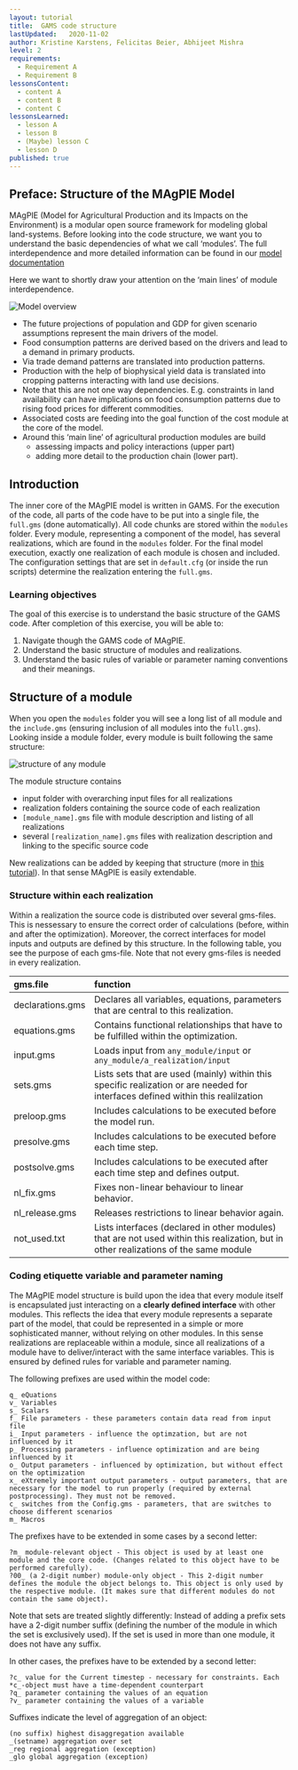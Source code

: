 ```yaml
---
layout: tutorial
title:  GAMS code structure
lastUpdated:   2020-11-02
author: Kristine Karstens, Felicitas Beier, Abhijeet Mishra
level: 2
requirements:
  - Requirement A
  - Requirement B
lessonsContent:
  - content A
  - content B
  - content C
lessonsLearned:
  - lesson A
  - lesson B
  - (Maybe) lesson C
  - lesson D
published: true
---
```


## Preface: Structure of the MAgPIE Model

MAgPIE (Model for Agricultural Production and its Impacts on the
Environment) is a modular open source framework for modeling global
land-systems. Before looking into the code structure, we want you to
understand the basic dependencies of what we call ‘modules’. The full
interdependence and more detailed information can be found in our
[model documentation](https://rse.pik-potsdam.de/doc/magpie/4.3.5)

Here we want to shortly draw your attention on the ‘main lines’ of
module interdependence.

![Model overview](../assets/img/magpie_model.gif)

  - The future projections of population and GDP for given scenario
    assumptions represent the main drivers of the model.
  - Food consumption patterns are derived based on the drivers and lead
    to a demand in primary products.
  - Via trade demand patterns are translated into production patterns.
  - Production with the help of biophysical yield data is translated
    into cropping patterns interacting with land use decisions.
  - Note that this are not one way dependencies. E.g. constraints in
    land availability can have implications on food consumption patterns
    due to rising food prices for different commodities.
  - Associated costs are feeding into the goal function of the cost
    module at the core of the model.
  - Around this ‘main line’ of agricultural production modules are build
      - assessing impacts and policy interactions (upper part)
      - adding more detail to the production chain (lower part).

## Introduction

The inner core of the MAgPIE model is written in GAMS. For the execution
of the code, all parts of the code have to be put into a single file,
the `full.gms` (done automatically). All code chunks are stored within
the `modules` folder. Every module, representing a component of the
model, has several realizations, which are found in the `modules`
folder. For the final model execution, exactly one realization of each
module is chosen and included. The configuration settings that are set
in `default.cfg` (or inside the run scripts) determine the realization
entering the `full.gms`.

### Learning objectives

The goal of this exercise is to understand the basic structure of the
GAMS code. After completion of this exercise, you will be able to:

1.  Navigate though the GAMS code of MAgPIE.
2.  Understand the basic structure of modules and realizations.
3.  Understand the basic rules of variable or parameter naming
    conventions and their meanings.

##  Structure of a module

When you open the `modules` folder you will see a long list of all
module and the `include.gms` (ensuring inclusion of all modules into the
`full.gms`). Looking inside a module folder, every module is built
following the same structure:

![structure of any module](../assets/img/module_struc.png)

The module structure contains

  - input folder with overarching input files for all realizations
  - realization folders containing the source code of each realization
  - `[module_name].gms` file with module description and listing of all
    realizations
  - several `[realization_name].gms` files with realization description
    and linking to the specific source code

New realizations can be added by keeping that structure (more in
[this tutorial](7-advanced-changecode)). In that sense MAgPIE is easily extendable.

### Structure within each realization

Within a realization the source code is distributed over several
gms-files. This is nessessary to ensure the correct order of
calculations (before, within and after the optimization). Moreover, the
correct interfaces for model inputs and outputs are defined by this
structure. In the following table, you see the purpose of each gms-file.
Note that not every gms-files is needed in every realization.

| gms.file         | function                                                                                                                             |
| :--------------- | :----------------------------------------------------------------------------------------------------------------------------------- |
| declarations.gms | Declares all variables, equations, parameters that are central to this realization.                                                  |
| equations.gms    | Contains functional relationships that have to be fulfilled within the optimization.                                                 |
| input.gms        | Loads input from `any_module/input` or `any_module/a_realization/input`                                                              |
| sets.gms         | Lists sets that are used (mainly) within this specific realization or are needed for interfaces defined within this realilzation     |
| preloop.gms      | Includes calculations to be executed before the model run.                                                                           |
| presolve.gms     | Includes calculations to be executed before each time step.                                                                          |
| postsolve.gms    | Includes calculations to be executed after each time step and defines output.                                                        |
| nl\_fix.gms      | Fixes non-linear behaviour to linear behavior.                                                                                       |
| nl\_release.gms  | Releases restrictions to linear behavior again.                                                                                      |
| not\_used.txt    | Lists interfaces (declared in other modules) that are not used within this realization, but in other realizations of the same module |

### Coding etiquette variable and parameter naming

The MAgPIE model structure is build upon the idea that every module
itself is encapsulated just interacting on a **clearly defined
interface** with other modules. This reflects the idea that every module
represents a separate part of the model, that could be represented in a
simple or more sophisticated manner, without relying on other modules.
In this sense realizations are replaceable within a module, since all
realizations of a module have to deliver/interact with the same
interface variables. This is ensured by defined rules for variable and
parameter naming.

The following prefixes are used within the model code:

    q_ eQuations
    v_ Variables
    s_ Scalars
    f_ File parameters - these parameters contain data read from input file
    i_ Input parameters - influence the optimzation, but are not influenced by it
    p_ Processing parameters - influence optimization and are being influenced by it
    o_ Output parameters - influenced by optimization, but without effect on the optimization
    x_ eXtremely important output parameters - output parameters, that are necessary for the model to run properly (required by external postprocessing). They must not be removed.
    c_ switches from the Config.gms - parameters, that are switches to choose different scenarios
    m_ Macros

The prefixes have to be extended in some cases by a second letter:

    ?m_ module-relevant object - This object is used by at least one module and the core code. (Changes related to this object have to be performed carefully).
    ?00_ (a 2-digit number) module-only object - This 2-digit number defines the module the object belongs to. This object is only used by the respective module. (It makes sure that different modules do not contain the same object).

Note that sets are treated slightly differently: Instead of adding a
prefix sets have a 2-digit number suffix (defining the number of the
module in which the set is exclusively used). If the set is used in more
than one module, it does not have any suffix.

In other cases, the prefixes have to be extended by a second letter:

    ?c_ value for the Current timestep - necessary for constraints. Each *c_-object must have a time-dependent counterpart
    ?q_ parameter containing the values of an equation
    ?v_ parameter containing the values of a variable

Suffixes indicate the level of aggregation of an object:

    (no suffix) highest disaggregation available
    _(setname) aggregation over set
    _reg regional aggregation (exception)
    _glo global aggregation (exception)
